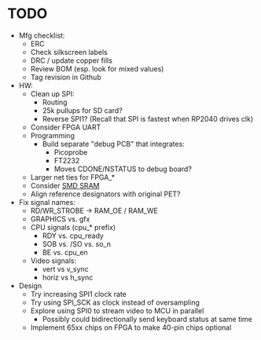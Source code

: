 # TODO

* Mfg checklist:
  * ERC
  * Check silkscreen labels
  * DRC / update copper fills
  * Review BOM (esp. look for mixed values)
  * Tag revision in Github
* HW:
  * Clean up SPI:
    * Routing
    * 25k pullups for SD card?
    * Reverse SPI1?  (Recall that SPI is fastest when RP2040 drives clk)
  * Consider FPGA UART
  * Programming
    * Build separate "debug PCB" that integrates:
      * Picoprobe
      * FT2232
      * Moves CDONE/NSTATUS to debug board?
  * Larger net ties for FPGA_*
  * Consider [SMD SRAM](https://jlcpcb.com/partdetail/444095-IS61WV1288EEBLL10TLI/C443418)
  * Align reference designators with original PET?
* Fix signal names:
  * RD/WR_STROBE -> RAM_OE / RAM_WE
  * GRAPHICS vs. gfx
  * CPU signals (cpu_* prefix)
    * RDY vs. cpu_ready
    * SOB vs. /SO vs. so_n
    * BE vs. cpu_en
  * Video signals:
    * vert vs v_sync
    * horiz vs h_sync
* Design
  * Try increasing SPI1 clock rate
  * Try using SPI_SCK as clock instead of oversampling
  * Explore using SPI0 to stream video to MCU in parallel
    * Possibly could bidirectionally send keyboard status at same time
  * Implement 65xx chips on FPGA to make 40-pin chips optional
